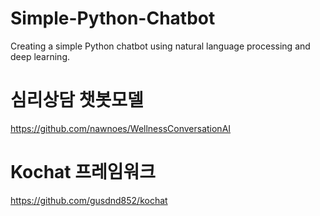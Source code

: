 # Simple-Python-Chatbot

Creating a simple Python chatbot using natural language processing and deep learning.

# 심리상담 챗봇모델
https://github.com/nawnoes/WellnessConversationAI

# Kochat 프레임워크
https://github.com/gusdnd852/kochat